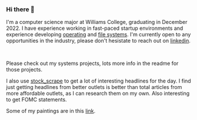 ### Hi there 👋

I'm a computer science major at Williams College, graduating in December 2022. I have experience working in fast-paced startup environments and experience developing [operating](https://github.com/jaes16/OS_Dev) and [file systems](https://github.com/jaes16/FS). I'm currently open to any opportunities in the industry, please don't hesistate to reach out on [linkedin](https://www.linkedin.com/in/jae-mahn-surh-703/).

&nbsp;


Please check out my systems projects, lots more info in the readme for those projects.

I also use [stock_scrape](https://github.com/jaes16/stock_scrape) to get a lot of interesting headlines for the day. I find just getting headlines from better outlets is better than total articles from more affordable outlets, as I can research them on my own. Also interesting to get FOMC statements.

Some of my paintings are in this [link](https://jaes16.github.io).

<!--
**jaes16/jaes16** is a ✨ _special_ ✨ repository because its `README.md` (this file) appears on your GitHub profile.

Here are some ideas to get you started:

- 🔭 I’m currently working on ...
- 🌱 I’m currently learning ...
- 👯 I’m looking to collaborate on ...
- 🤔 I’m looking for help with ...
- 💬 Ask me about ...
- 📫 How to reach me: ...
- 😄 Pronouns: ...
- ⚡ Fun fact: ...
-->
